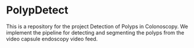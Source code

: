 # PolypDetect
This is a repository for the project Detection of Polyps in Colonoscopy. We implement the pipeline for detecting and segmenting the polyps from the video capsule endoscopy video feed.
